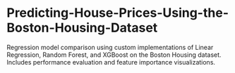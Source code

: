 # Predicting-House-Prices-Using-the-Boston-Housing-Dataset
Regression model comparison using custom implementations of Linear Regression, Random Forest, and XGBoost on the Boston Housing dataset. Includes performance evaluation and feature importance visualizations.
